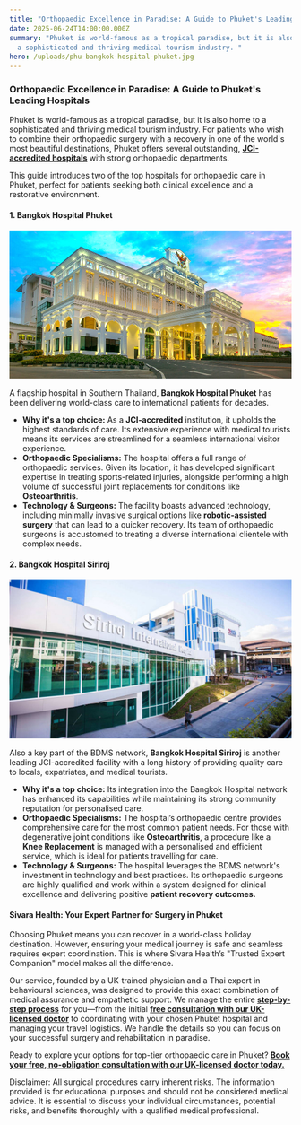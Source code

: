 ```yaml
---
title: "Orthopaedic Excellence in Paradise: A Guide to Phuket's Leading Hospitals"
date: 2025-06-24T14:00:00.000Z
summary: "Phuket is world-famous as a tropical paradise, but it is also home to
  a sophisticated and thriving medical tourism industry. "
hero: /uploads/phu-bangkok-hospital-phuket.jpg
---
```

### **Orthopaedic Excellence in Paradise: A Guide to Phuket's Leading Hospitals**

Phuket is world-famous as a tropical paradise, but it is also home to a sophisticated and thriving medical tourism industry. For patients who wish to combine their orthopaedic surgery with a recovery in one of the world's most beautiful destinations, Phuket offers several outstanding, **[JCI-accredited hospitals](https://www.jointcommissioninternational.org/)** with strong orthopaedic departments.

This guide introduces two of the top hospitals for orthopaedic care in Phuket, perfect for patients seeking both clinical excellence and a restorative environment.

#### **1. Bangkok Hospital Phuket**

![bangkok hospital phuket](/uploads/phu-bangkok-hospital-phuket.jpg "bangkok hospital phuket")

A flagship hospital in Southern Thailand, **Bangkok Hospital Phuket** has been delivering world-class care to international patients for decades.

* **Why it's a top choice:** As a **JCI-accredited** institution, it upholds the highest standards of care. Its extensive experience with medical tourists means its services are streamlined for a seamless international visitor experience.
* **Orthopaedic Specialisms:** The hospital offers a full range of orthopaedic services. Given its location, it has developed significant expertise in treating sports-related injuries, alongside performing a high volume of successful joint replacements for conditions like **Osteoarthritis**.
* **Technology & Surgeons:** The facility boasts advanced technology, including minimally invasive surgical options like **robotic-assisted surgery** that can lead to a quicker recovery. Its team of orthopaedic surgeons is accustomed to treating a diverse international clientele with complex needs.

#### **2. Bangkok Hospital Siriroj**

![bangkok hospital siriroj](/uploads/phu-bangkok-hospital-siriroj.jpg "bangkok hospital siriroj")

Also a key part of the BDMS network, **Bangkok Hospital Siriroj** is another leading JCI-accredited facility with a long history of providing quality care to locals, expatriates, and medical tourists.

* **Why it's a top choice:** Its integration into the Bangkok Hospital network has enhanced its capabilities while maintaining its strong community reputation for personalised care.
* **Orthopaedic Specialisms:** The hospital’s orthopaedic centre provides comprehensive care for the most common patient needs. For those with degenerative joint conditions like **Osteoarthritis**, a procedure like a **Knee Replacement** is managed with a personalised and efficient service, which is ideal for patients travelling for care.
* **Technology & Surgeons:** The hospital leverages the BDMS network's investment in technology and best practices. Its orthopaedic surgeons are highly qualified and work within a system designed for clinical excellence and delivering positive **patient recovery outcomes.**

#### **Sivara Health: Your Expert Partner for Surgery in Phuket**

Choosing Phuket means you can recover in a world-class holiday destination. However, ensuring your medical journey is safe and seamless requires expert coordination. This is where Sivara Health’s "Trusted Expert Companion" model makes all the difference.

Our service, founded by a UK-trained physician and a Thai expert in behavioural sciences, was designed to provide this exact combination of medical assurance and empathetic support. We manage the entire **[step-by-step process](https://sivara.health/#journey)** for you—from the initial **[free consultation with our UK-licensed doctor](https://sivara.health/#consultation)** to coordinating with your chosen Phuket hospital and managing your travel logistics. We handle the details so you can focus on your successful surgery and rehabilitation in paradise.

Ready to explore your options for top-tier orthopaedic care in Phuket? **[Book your free, no-obligation consultation with our UK-licensed doctor today.](https://sivara.health/#consultation)**



Disclaimer: All surgical procedures carry inherent risks. The information provided is for educational purposes and should not be considered medical advice. It is essential to discuss your individual circumstances, potential risks, and benefits thoroughly with a qualified medical professional.
